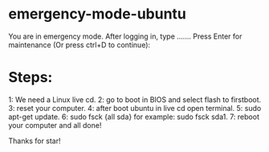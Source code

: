 # emergency-mode-ubuntu
You are in emergency mode. After logging in, type .......  Press Enter for maintenance (Or press ctrl+D to continue):



# Steps:
1: We need a Linux live cd.
2: go to boot in BIOS and select flash to firstboot.
3: reset your computer. 
4: after boot ubuntu in live cd open terminal. 
5: sudo apt-get update.
6: sudo fsck {all sda} for example: sudo fsck sda1. 
7: reboot your computer and all done!

Thanks for star!
